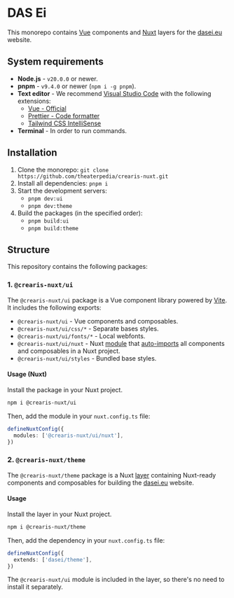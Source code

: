 # DAS Ei

This monorepo contains [Vue](https://vuejs.org) components and [Nuxt](https://nuxt.com) layers for the [dasei.eu](https://dasei.eu) website.

## System requirements

- **Node.js** - `v20.0.0` or newer.
- **pnpm** - `v9.4.0` or newer (`npm i -g pnpm`).
- **Text editor** - We recommend [Visual Studio Code](https://code.visualstudio.com) with the following extensions:
  - [Vue - Official](https://marketplace.visualstudio.com/items?itemName=Vue.volar)
  - [Prettier - Code formatter](https://marketplace.visualstudio.com/items?itemName=esbenp.prettier-vscode)
  - [Tailwind CSS IntelliSense](https://marketplace.visualstudio.com/items?itemName=bradlc.vscode-tailwindcss)
- **Terminal** - In order to run commands.

## Installation

1. Clone the monorepo: `git clone https://github.com/theaterpedia/crearis-nuxt.git`
2. Install all dependencies: `pnpm i`
3. Start the development servers:
   - `pnpm dev:ui`
   - `pnpm dev:theme`
4. Build the packages (in the specified order):
   - `pnpm build:ui`
   - `pnpm build:theme`

## Structure

This repository contains the following packages:

### 1. `@crearis-nuxt/ui`

The `@crearis-nuxt/ui` package is a Vue component library powered by [Vite](https://vite.dev). It includes the following exports:

- `@crearis-nuxt/ui` - Vue components and composables.
- `@crearis-nuxt/ui/css/*` - Separate bases styles.
- `@crearis-nuxt/ui/fonts/*` - Local webfonts.
- `@crearis-nuxt/ui/nuxt` - Nuxt [module](https://nuxt.com/docs/guide/concepts/modules) that [auto-imports](https://nuxt.com/docs/guide/concepts/auto-imports) all components and composables in a Nuxt project.
- `@crearis-nuxt/ui/styles` - Bundled base styles.

#### Usage (Nuxt)

Install the package in your Nuxt project.

```bash
npm i @crearis-nuxt/ui
```

Then, add the module in your `nuxt.config.ts` file:

```ts
defineNuxtConfig({
  modules: ['@crearis-nuxt/ui/nuxt'],
})
```

### 2. `@crearis-nuxt/theme`

The `@crearis-nuxt/theme` package is a Nuxt [layer](https://nuxt.com/docs/getting-started/layers) containing Nuxt-ready components and composables for building the [dasei.eu](https://dasei.eu) website.

#### Usage

Install the layer in your Nuxt project.

```bash
npm i @crearis-nuxt/theme
```

Then, add the dependency in your `nuxt.config.ts` file:

```ts
defineNuxtConfig({
  extends: ['dasei/theme'],
})
```

The `@crearis-nuxt/ui` module is included in the layer, so there's no need to install it separately.
